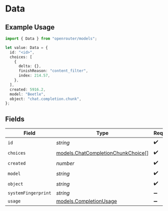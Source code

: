 # Data

## Example Usage

```typescript
import { Data } from "openrouter/models";

let value: Data = {
  id: "<id>",
  choices: [
    {
      delta: {},
      finishReason: "content_filter",
      index: 214.57,
    },
  ],
  created: 5916.2,
  model: "Beetle",
  object: "chat.completion.chunk",
};
```

## Fields

| Field                                                                        | Type                                                                         | Required                                                                     | Description                                                                  |
| ---------------------------------------------------------------------------- | ---------------------------------------------------------------------------- | ---------------------------------------------------------------------------- | ---------------------------------------------------------------------------- |
| `id`                                                                         | *string*                                                                     | :heavy_check_mark:                                                           | N/A                                                                          |
| `choices`                                                                    | [models.ChatCompletionChunkChoice](../models/chatcompletionchunkchoice.md)[] | :heavy_check_mark:                                                           | N/A                                                                          |
| `created`                                                                    | *number*                                                                     | :heavy_check_mark:                                                           | N/A                                                                          |
| `model`                                                                      | *string*                                                                     | :heavy_check_mark:                                                           | N/A                                                                          |
| `object`                                                                     | *string*                                                                     | :heavy_check_mark:                                                           | N/A                                                                          |
| `systemFingerprint`                                                          | *string*                                                                     | :heavy_minus_sign:                                                           | N/A                                                                          |
| `usage`                                                                      | [models.CompletionUsage](../models/completionusage.md)                       | :heavy_minus_sign:                                                           | N/A                                                                          |